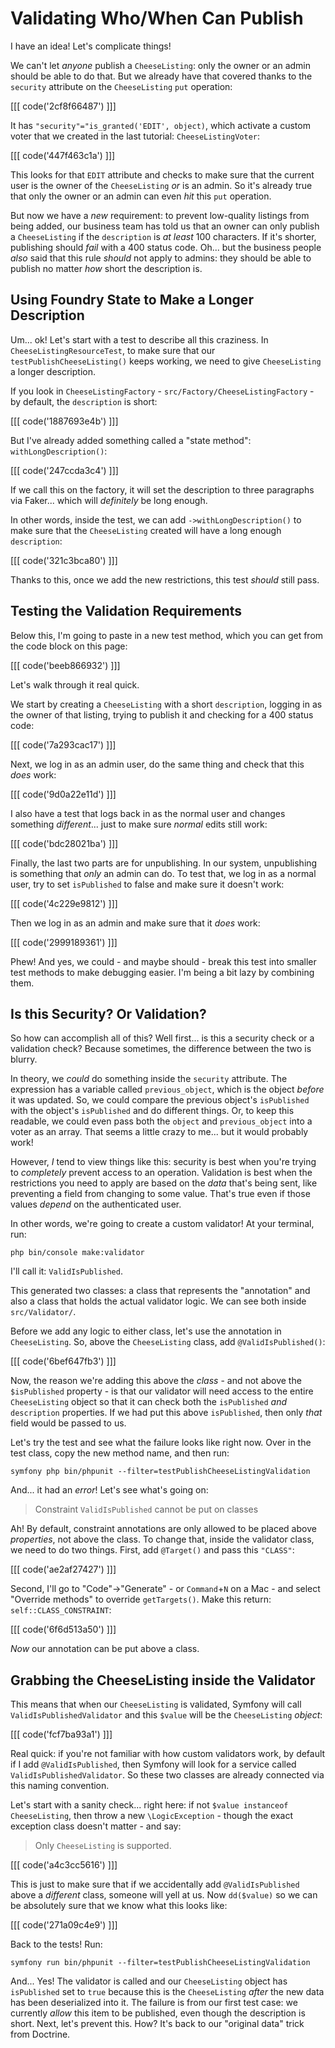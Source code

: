 # Validating Who/When Can Publish

I have an idea! Let's complicate things!

We can't let *anyone* publish a `CheeseListing`: only the owner or an admin
should be able to do that. But we already have that covered thanks to the
`security` attribute on the `CheeseListing` `put` operation:

[[[ code('2cf8f66487') ]]]

It has `"security"="is_granted('EDIT', object)`, which activate a custom voter
that we created in the last tutorial: `CheeseListingVoter`:

[[[ code('447f463c1a') ]]]

This looks for that `EDIT` attribute and checks to make sure that the current
user is the owner of the `CheeseListing` *or* is an admin. So it's already
true that only the owner or an admin can even *hit* this `put` operation.

But now we have a *new* requirement: to prevent low-quality listings from being
added, our business team has told us that an owner can only publish a
`CheeseListing` if the `description` is *at least* 100 characters. If it's
shorter, publishing should *fail* with a 400 status code. Oh... but the business
people *also* said that this rule *should* not apply to admins: they should be
able to publish no matter *how* short the description is.

## Using Foundry State to Make a Longer Description

Um... ok! Let's start with a test to describe all this craziness. In
`CheeseListingResourceTest`, to make sure that our `testPublishCheeseListing()`
keeps working, we need to give `CheeseListing` a longer description.

If you look in `CheeseListingFactory` - `src/Factory/CheeseListingFactory` - by
default, the `description` is short:

[[[ code('1887693e4b') ]]]

But I've already added something called a "state method": `withLongDescription()`:

[[[ code('247ccda3c4') ]]]

If we call this on the factory, it will set the description to three paragraphs
via Faker... which will *definitely* be long enough.

In other words, inside the test, we can add `->withLongDescription()`
to make sure that the `CheeseListing` created will have a long enough `description`:

[[[ code('321c3bca80') ]]]

Thanks to this, once we add the new restrictions, this test *should* still pass.

## Testing the Validation Requirements

Below this, I'm going to paste in a new test method, which you can get from the
code block on this page:

[[[ code('beeb866932') ]]]

Let's walk through it real quick.

We start by creating a `CheeseListing` with a short `description`, logging
in as the owner of that listing, trying to publish it and checking for a 400 status
code:

[[[ code('7a293cac17') ]]]

Next, we log in as an admin user, do the same thing and check that this *does*
work:

[[[ code('9d0a22e11d') ]]]

I also have a test that logs back in as the normal user and changes something
*different*... just to make sure *normal* edits still work:

[[[ code('bdc28021ba') ]]]

Finally, the last two parts are for unpublishing. In our system, unpublishing
is something that *only* an admin can do. To test that, we log in as a normal
user, try to set `isPublished` to false and make sure it doesn't work:

[[[ code('4c229e9812') ]]]

Then we log in as an admin and make sure that it *does* work:

[[[ code('2999189361') ]]]

Phew! And yes, we could - and maybe should - break this test into smaller test
methods to make debugging easier. I'm being a bit lazy by combining them.

## Is this Security? Or Validation?

So how can accomplish all of this? Well first... is this a security check or a
validation check? Because sometimes, the difference between the two is blurry.

In theory, we *could* do something inside the `security` attribute. The expression
has a variable called `previous_object`, which is the object *before* it was
updated. So, we could compare the previous object's `isPublished` with the
object's `isPublished` and do different things. Or, to keep this readable, we could
even pass both the `object` and `previous_object` into a voter as an array. That
seems a little crazy to me... but it would probably work!

However, *I* tend to view things like this: security is best when you're trying to
*completely* prevent access to an operation. Validation is best when the
restrictions you need to apply are based on the *data* that's being sent, like
preventing a field from changing to some value. That's true even if those values
*depend* on the authenticated user.

In other words, we're going to create a custom validator! At your terminal, run:

```terminal
php bin/console make:validator
```

I'll call it: `ValidIsPublished`.

This generated two classes: a class that represents the "annotation" and also
a class that holds the actual validator logic. We can see both inside
`src/Validator/`.

Before we add any logic to either class, let's use the annotation in
`CheeseListing`. So, above the `CheeseListing` class, add `@ValidIsPublished()`:

[[[ code('6bef647fb3') ]]]

Now, the reason we're adding this above the *class* - and not above the
`$isPublished` property - is that our validator will need access to the entire
`CheeseListing` object so that it can check both the `isPublished` *and* `description`
properties. If we had put this above `isPublished`, then only *that* field would
be passed to us.

Let's try the test and see what the failure looks like right now. Over in the test
class, copy the new method name, and then run:

```terminal
symfony php bin/phpunit --filter=testPublishCheeseListingValidation
```

And... it had an *error*! Let's see what's going on:

> Constraint `ValidIsPublished` cannot be put on classes

Ah! By default, constraint annotations are only allowed to be placed above
*properties*, not above the class. To change that, inside the validator class,
we need to do two things. First, add `@Target()` and pass this `"CLASS"`:

[[[ code('ae2af27427') ]]]

Second, I'll go to "Code"->"Generate" - or `Command`+`N` on a Mac - and select
"Override methods" to override `getTargets()`. Make this return:
`self::CLASS_CONSTRAINT`:

[[[ code('6f6d513a50') ]]]

*Now* our annotation can be put above a class.

## Grabbing the CheeseListing inside the Validator

This means that when our `CheeseListing` is validated, Symfony will call
`ValidIsPublishedValidator` and this `$value` will be the `CheeseListing`
*object*:

[[[ code('fcf7ba93a1') ]]]

Real quick: if you're not familiar with how custom validators work, by default
if I add `@ValidIsPublished`, then Symfony will look for a service called
`ValidIsPublishedValidator`. So these two classes are already connected via
this naming convention.

Let's start with a sanity check... right here: if not
`$value instanceof CheeseListing`, then throw a new `\LogicException` - though the
exact exception class doesn't matter - and say:

> Only `CheeseListing` is supported.

[[[ code('a4c3cc5616') ]]]

This is just to make sure that if we accidentally add `@ValidIsPublished`
above a *different* class, someone will yell at us. Now  `dd($value)` so we can
be absolutely sure that we know what this looks like:

[[[ code('271a09c4e9') ]]]

Back to the tests! Run:

```terminal-silent
symfony run bin/phpunit --filter=testPublishCheeseListingValidation
```

And... Yes! The validator is called and our `CheeseListing` object has `isPublished`
set to `true` because this is the `CheeseListing` *after* the new data has been
deserialized into it. The failure is from our first test case: we currently
*allow* this item to be published, even though the description is short. Next,
let's prevent this. How? It's back to our "original data" trick from Doctrine.
